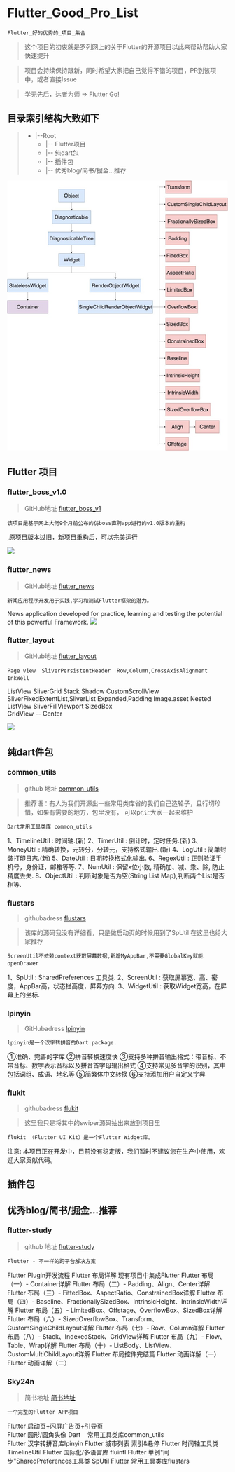 # Flutter_Good_Pro_List
`Flutter_好的优秀的_项目_集合`

> 这个项目的初衷就是罗列网上的关于Flutter的开源项目以此来帮助帮助大家快速提升

> 项目会持续保持跟新，同时希望大家把自己觉得不错的项目，PR到该项中，或者直接Issue

> 学无先后，达者为师 => Flutter Go!
## 目录索引结构大致如下

>- |--Root
>    - |-- Flutter项目
>    - |-- 纯dart包
>    - |-- 插件包
>    - |-- 优秀blog/简书/掘金...推荐

![](https://github.com/TopGuo/Flutter_Good_Pro_List/blob/master/doc/1.jpg?raw=true)

## Flutter 项目

### flutter_boss_v1.0
>GitHub地址
[flutter_boss_v1](https://github.com/TopGuo/flutter_boss_v1.0)

`该项目是基于网上大佬9个月前公布的仿boss直聘app进行的v1.0版本的重构`

,原项目版本过旧，新项目重构后，可以完美运行

![](https://github.com/TopGuo/flutter_boss_v1.0/blob/master/bossapp/doc/shothot/4.gif?raw=true)

### flutter_news
>GitHub地址
[flutter_news](https://github.com/RafaelBarbosatec/flutter_news)

`新闻应用程序开发用于实践,学习和测试Flutter框架的潜力。`

News application developed for practice, learning and testing the potential of this powerful Framework.
![](https://github.com/RafaelBarbosatec/flutter_news/raw/master/imgs/print1_ios.png)

### flutter_layout
>GitHub地址
[flutter_layout](https://github.com/nb312/flutter_layout)

`Page view	SliverPersistentHeader	Row,Column,CrossAxisAlignment	InkWell`

ListView	SliverGrid	Stack	Shadow
CustomScrollView	SliverFixedExtentList,SliverList	Expanded,Padding	Image.asset
Nested ListView	SliverFillViewport	SizedBox	
GridView	--	Center

![](https://github.com/nb312/flutter_layout/raw/master/screenshots/flutter_layout.gif)




## 纯dart件包

### common_utils
>github 地址
[common_utils](https://github.com/Sky24n/common_utils)

> 推荐语：有人为我们开源出一些常用类库省的我们自己造轮子，且行切珍惜，如果有需要的地方，包里没有，
> 可以pr,让大家一起来维护

`Dart常用工具类库 common_utils`

1、TimelineUtil : 时间轴.(新)
2、TimerUtil : 倒计时，定时任务.(新)
3、MoneyUtil : 精确转换，元转分，分转元，支持格式输出.(新)
4、LogUtil : 简单封装打印日志.(新)
5、DateUtil : 日期转换格式化输出.
6、RegexUtil : 正则验证手机号，身份证，邮箱等等.
7、NumUtil : 保留x位小数, 精确加、减、乘、除, 防止精度丢失.
8、ObjectUtil : 判断对象是否为空(String List Map),判断两个List是否相等.

### flustars
>githubadress
[flustars](https://github.com/Sky24n/flustars)

> 该库的源码我没有详细看，只是做启动页的时候用到了SpUtil 在这里也给大家推荐

`ScreenUtil不依赖context获取屏幕数据,新增MyAppBar,不需要GlobalKey就能openDrawer`

1、SpUtil : SharedPreferences 工具类.
2、ScreenUtil : 获取屏幕宽、高、密度，AppBar高，状态栏高度，屏幕方向.
3、WidgetUtil : 获取Widget宽高，在屏幕上的坐标.

### lpinyin 
> GitHubadress
[lpinyin](https://github.com/flutterchina/lpinyin)

`lpinyin是一个汉字转拼音的Dart package.`

①准确、完善的字库
②拼音转换速度快
③支持多种拼音输出格式：带音标、不带音标、数字表示音标以及拼音首字母输出格式
④支持常见多音字的识别，其中包括词组、成语、地名等
⑤简繁体中文转换
⑥支持添加用户自定义字典

### flukit 
> githubadress
[flukit](https://github.com/flutterchina/flukit)

> 这里我只是将其中的swiper源码抽出来放到项目里

`flukit （Flutter UI Kit）是一个Flutter Widget库。`

注意:
本项目正在开发中，目前没有稳定版，我们暂时不建议您在生产中使用，欢迎大家贡献代码。

## 插件包

## 优秀blog/简书/掘金...推荐

### flutter-study
>github 地址
 [flutter-study](https://github.com/yang7229693/flutter-study)

`Flutter - 不一样的跨平台解决方案`

Flutter Plugin开发流程
Flutter 布局详解
现有项目中集成Flutter
Flutter 布局（一）- Container详解
Flutter 布局（二）- Padding、Align、Center详解
Flutter 布局（三）- FittedBox、AspectRatio、ConstrainedBox详解
Flutter 布局（四）- Baseline、FractionallySizedBox、IntrinsicHeight、IntrinsicWidth详解
Flutter 布局（五）- LimitedBox、Offstage、OverflowBox、SizedBox详解
Flutter 布局（六）- SizedOverflowBox、Transform、CustomSingleChildLayout详解
Flutter 布局（七）- Row、Column详解
Flutter 布局（八）- Stack、IndexedStack、GridView详解
Flutter 布局（九）- Flow、Table、Wrap详解
Flutter 布局（十）- ListBody、ListView、CustomMultiChildLayout详解
Flutter 布局控件完结篇
Flutter 动画详解（一）
Flutter 动画详解（二）

### Sky24n
>简书地址 
[简书地址](https://www.jianshu.com/p/9e5cc4ba3a8e)

`一个完整的Flutter APP项目`

Flutter 启动页+闪屏广告页+引导页  
Flutter 圆形/圆角头像
Dart    常用工具类库common_utils  
Flutter 汉字转拼音库lpinyin
Flutter 城市列表 索引&悬停
Flutter 时间轴工具类TimelineUtil
Flutter 国际化/多语言库 fluintl
Flutter 单例"同步"SharedPreferences工具类 SpUtil
Flutter 常用工具类库flustars






